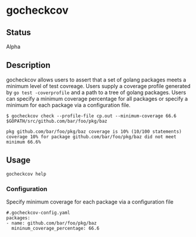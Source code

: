 # gocheckcov

## Status
Alpha

## Description
gocheckcov allows users to assert that a set of golang packages meets a minimum level of test covreage. Users supply a coverage profile generated by `go test -coverprofile` and a path to a tree of golang packages. Users can specify a minimum coverage percentage for all packages or specify a minimum for each package via a configuration file.

```
$ gocheckcov check --profile-file cp.out --minimum-coverage 66.6 $GOPATH/src/github.com/bar/foo/pkg/baz

pkg github.com/bar/foo/pkg/baz coverage is 10% (10/100 statements)
coverage 10% for package github.com/bar/foo/pkg/baz did not meet minimum 66.6%
```

## Usage
```
gocheckcov help
```

### Configuration
Specify minimum coverage for each package via a configuration file
```
#.gocheckcov-config.yaml
packages:
- name: github.com/bar/foo/pkg/baz
  mininum_coverage_percentage: 66.6
```

